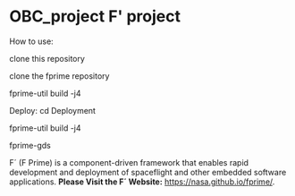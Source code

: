 # OBC_project F' project

How to use:

clone this repository

clone the fprime repository

fprime-util build -j4

Deploy:
cd Deployment

fprime-util build -j4

fprime-gds

F´ (F Prime) is a component-driven framework that enables rapid development and deployment of spaceflight and other embedded software applications.
**Please Visit the F´ Website:** https://nasa.github.io/fprime/.
